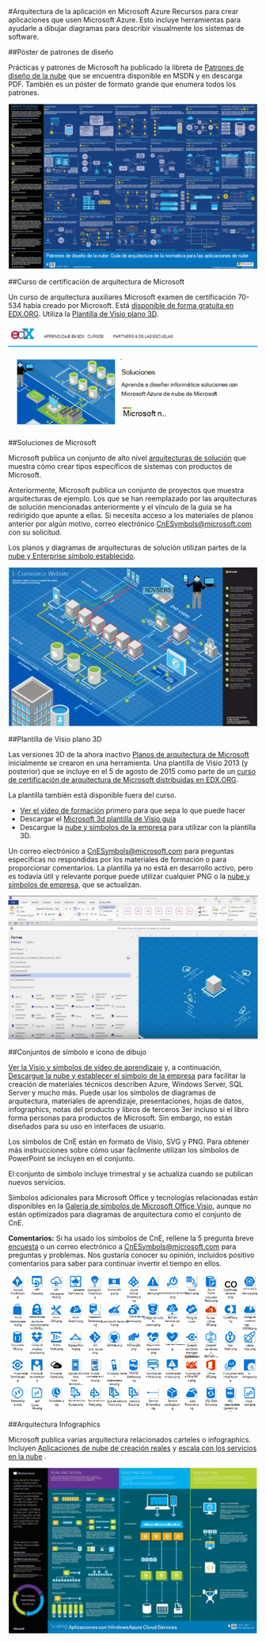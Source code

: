 <properties 
    pageTitle="Arquitectura de la aplicación en Microsoft Azure | Microsoft Azure" 
    description="Introducción a la arquitectura que cubre los patrones de diseño comunes" 
    services="" 
    documentationCenter="" 
    authors="Rboucher" 
    manager="jwhit" 
    editor="mattshel"/>

<tags 
    ms.service="multiple" 
    ms.workload="na" 
    ms.tgt_pltfrm="na" 
    ms.devlang="na" 
    ms.topic="article" 
    ms.date="09/13/2016" 
    ms.author="robb"/>

#<a name="application-architecture-on-microsoft-azure"></a>Arquitectura de la aplicación en Microsoft Azure
Recursos para crear aplicaciones que usen Microsoft Azure. Esto incluye herramientas para ayudarle a dibujar diagramas para describir visualmente los sistemas de software. 

##<a name="design-patterns-poster"></a>Póster de patrones de diseño

Prácticas y patrones de Microsoft ha publicado la libreta de [Patrones de diseño de la nube](http://msdn.microsoft.com/library/dn568099.aspx) que se encuentra disponible en MSDN y en descarga PDF. También es un póster de formato grande que enumera todos los patrones. 

![patrones y prácticas póster de patrones de nube](./media/architecture-overview/PnPPatternPosterThumb.jpg)

##<a name="microsoft-architecture-certification-course"></a>Curso de certificación de arquitectura de Microsoft

Un curso de arquitectura auxiliares Microsoft examen de certificación 70-534 había creado por Microsoft. Está [disponible de forma gratuita en EDX.ORG](https://www.edx.org/course/architecting-microsoft-azure-solutions-microsoft-dev205x).  Utiliza la [Plantilla de Visio plano 3D](#3d-blueprint-visio-template). 

![Curso de certificación Microsoft Architecture](./media/architecture-overview/EDXCourse.png)


##<a name="microsoft-solutions"></a>Soluciones de Microsoft

Microsoft publica un conjunto de alto nivel [arquitecturas de solución](http://aka.ms/azblueprints) que muestra cómo crear tipos específicos de sistemas con productos de Microsoft. 

Anteriormente, Microsoft publica un conjunto de proyectos que muestra arquitecturas de ejemplo. Los que se han reemplazado por las arquitecturas de solución mencionadas anteriormente y el vínculo de la guía se ha redirigido que apunte a ellas. Si necesita acceso a los materiales de planos anterior por algún motivo, correo electrónico [CnESymbols@microsoft.com](mailto:CnESymbols@microsoft.com) con su solicitud.   

Los planos y diagramas de arquitecturas de solución utilizan partes de la [nube y Enterprise símbolo establecido](#Drawing-symbol-and-icon-sets).   

![Diagrama 3D de guía de arquitectura de Microsoft](./media/architecture-overview/BluePrintThumb.jpg)



##<a name="3d-blueprint-visio-template"></a>Plantilla de Visio plano 3D

Las versiones 3D de la ahora inactivo [Planos de arquitectura de Microsoft](http://aka.ms/azblueprints) inicialmente se crearon en una herramienta. Una plantilla de Visio 2013 (y posterior) que se incluye en el 5 de agosto de 2015 como parte de un [curso de certificación de arquitectura de Microsoft distribuidas en EDX.ORG](#microsoft-architecture-certification-course).

La plantilla también está disponible fuera del curso. 

- [Ver el vídeo de formación](http://aka.ms/3dBlueprintTemplateVideo) primero para que sepa lo que puede hacer   
- Descargar el [Microsoft 3d plantilla de Visio guía](http://aka.ms/3DBlueprintTemplate)
- Descargue la [nube y símbolos de la empresa](#drawing-symbol-and-icon-sets) para utilizar con la plantilla 3D. 

Un correo electrónico a [CnESymbols@microsoft.com](mailto:CnESymbols@microsoft.com) para preguntas específicas no respondidas por los materiales de formación o para proporcionar comentarios. La plantilla ya no está en desarrollo activo, pero es todavía útil y relevante porque puede utilizar cualquier PNG o la [nube y símbolos de empresa](#drawing-symbol-and-icon-sets), que se actualizan.  

![Plantilla de plano 3D de Microsoft Visio](./media/architecture-overview/3DBlueprintVisioTemplate.jpg)


##<a name="drawing-symbol-and-icon-sets"></a>Conjuntos de símbolo e icono de dibujo 

[Ver la Visio y símbolos de vídeo de aprendizaje](http://aka.ms/CnESymbolsVideo) y, a continuación, [Descargue la nube y establecer el símbolo de la empresa](http://aka.ms/CnESymbols) para facilitar la creación de materiales técnicos describen Azure, Windows Server, SQL Server y mucho más. Puede usar los símbolos de diagramas de arquitectura, materiales de aprendizaje, presentaciones, hojas de datos, infographics, notas del producto y libros de terceros 3er incluso si el libro forma personas para productos de Microsoft. Sin embargo, no están diseñados para su uso en interfaces de usuario.

Los símbolos de CnE están en formato de Visio, SVG y PNG. Para obtener más instrucciones sobre cómo usar fácilmente utilizan los símbolos de PowerPoint se incluyen en el conjunto. 

El conjunto de símbolo incluye trimestral y se actualiza cuando se publican nuevos servicios. 

Símbolos adicionales para Microsoft Office y tecnologías relacionadas están disponibles en la [Galería de símbolos de Microsoft Office Visio](http://www.microsoft.com/en-us/download/details.aspx?id=35772), aunque no están optimizados para diagramas de arquitectura como el conjunto de CnE.   

**Comentarios:** Si ha usado los símbolos de CnE, rellene la 5 pregunta breve [encuesta](http://aka.ms/azuresymbolssurveyv2) o un correo electrónico a [CnESymbols@microsoft.com](mailto:CnESymbols@microsoft.com) para preguntas y problemas. Nos gustaría conocer su opinión, incluidos positivo comentarios para saber para continuar invertir el tiempo en ellos. 

![Nube y Enterprise símbolo o conjunto de iconos](./media/architecture-overview/CnESymbols.png)

##<a name="architecture-infographics"></a>Arquitectura Infographics

Microsoft publica varias arquitectura relacionados carteles o infographics. Incluyen [Aplicaciones de nube de creación reales](https://azure.microsoft.com/documentation/infographics/building-real-world-cloud-apps/) y [escala con los servicios en la nube](https://azure.microsoft.com/documentation/infographics/cloud-services/) . 

![Arquitectura de Azure Infographics](./media/architecture-overview/AzureArchInfographicThumb.jpg)
